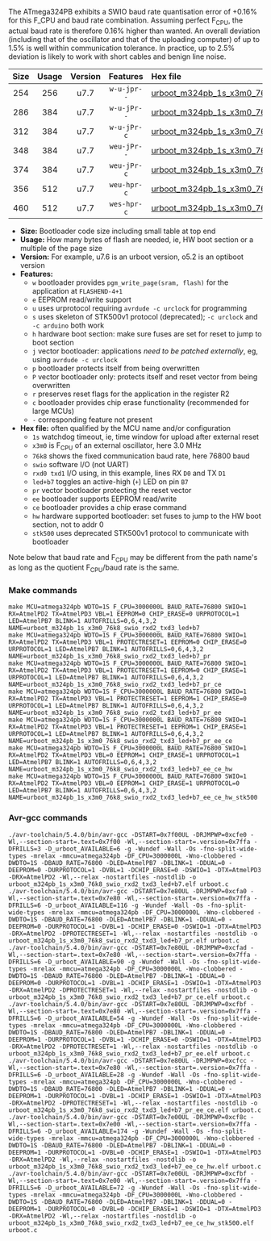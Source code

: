 The ATmega324PB exhibits a SWIO baud rate quantisation error of +0.16% for this F_CPU and baud rate combination. Assuming perfect F<sub>CPU</sub>, the actual baud rate is therefore 0.16% higher than wanted. An overall deviation (including that of the oscillator and that of the uploading computer) of up to 1.5% is well within communication tolerance. In practice, up to 2.5% deviation is likely to work with short cables and benign line noise.

|Size|Usage|Version|Features|Hex file|
|:-:|:-:|:-:|:-:|:--|
|254|256|u7.7|`w-u-jpr--`|[urboot_m324pb_1s_x3m0_76k8_swio_rxd2_txd3_led+b7.hex](https://raw.githubusercontent.com/stefanrueger/urboot.hex/main/mcus/atmega324pb/watchdog_1_s/external_oscillator_x/%2B3m000000_hz/%2B%2B76k8_baud/uart1_rxd2_txd3/led%2Bb7/urboot_m324pb_1s_x3m0_76k8_swio_rxd2_txd3_led%2Bb7.hex)|
|286|384|u7.7|`w-u-jPr--`|[urboot_m324pb_1s_x3m0_76k8_swio_rxd2_txd3_led+b7_pr.hex](https://raw.githubusercontent.com/stefanrueger/urboot.hex/main/mcus/atmega324pb/watchdog_1_s/external_oscillator_x/%2B3m000000_hz/%2B%2B76k8_baud/uart1_rxd2_txd3/led%2Bb7/urboot_m324pb_1s_x3m0_76k8_swio_rxd2_txd3_led%2Bb7_pr.hex)|
|312|384|u7.7|`w-u-jPr-c`|[urboot_m324pb_1s_x3m0_76k8_swio_rxd2_txd3_led+b7_pr_ce.hex](https://raw.githubusercontent.com/stefanrueger/urboot.hex/main/mcus/atmega324pb/watchdog_1_s/external_oscillator_x/%2B3m000000_hz/%2B%2B76k8_baud/uart1_rxd2_txd3/led%2Bb7/urboot_m324pb_1s_x3m0_76k8_swio_rxd2_txd3_led%2Bb7_pr_ce.hex)|
|348|384|u7.7|`weu-jPr--`|[urboot_m324pb_1s_x3m0_76k8_swio_rxd2_txd3_led+b7_pr_ee.hex](https://raw.githubusercontent.com/stefanrueger/urboot.hex/main/mcus/atmega324pb/watchdog_1_s/external_oscillator_x/%2B3m000000_hz/%2B%2B76k8_baud/uart1_rxd2_txd3/led%2Bb7/urboot_m324pb_1s_x3m0_76k8_swio_rxd2_txd3_led%2Bb7_pr_ee.hex)|
|374|384|u7.7|`weu-jPr-c`|[urboot_m324pb_1s_x3m0_76k8_swio_rxd2_txd3_led+b7_pr_ee_ce.hex](https://raw.githubusercontent.com/stefanrueger/urboot.hex/main/mcus/atmega324pb/watchdog_1_s/external_oscillator_x/%2B3m000000_hz/%2B%2B76k8_baud/uart1_rxd2_txd3/led%2Bb7/urboot_m324pb_1s_x3m0_76k8_swio_rxd2_txd3_led%2Bb7_pr_ee_ce.hex)|
|356|512|u7.7|`weu-hpr-c`|[urboot_m324pb_1s_x3m0_76k8_swio_rxd2_txd3_led+b7_ee_ce_hw.hex](https://raw.githubusercontent.com/stefanrueger/urboot.hex/main/mcus/atmega324pb/watchdog_1_s/external_oscillator_x/%2B3m000000_hz/%2B%2B76k8_baud/uart1_rxd2_txd3/led%2Bb7/urboot_m324pb_1s_x3m0_76k8_swio_rxd2_txd3_led%2Bb7_ee_ce_hw.hex)|
|460|512|u7.7|`wes-hpr-c`|[urboot_m324pb_1s_x3m0_76k8_swio_rxd2_txd3_led+b7_ee_ce_hw_stk500.hex](https://raw.githubusercontent.com/stefanrueger/urboot.hex/main/mcus/atmega324pb/watchdog_1_s/external_oscillator_x/%2B3m000000_hz/%2B%2B76k8_baud/uart1_rxd2_txd3/led%2Bb7/urboot_m324pb_1s_x3m0_76k8_swio_rxd2_txd3_led%2Bb7_ee_ce_hw_stk500.hex)|

- **Size:** Bootloader code size including small table at top end
- **Usage:** How many bytes of flash are needed, ie, HW boot section or a multiple of the page size
- **Version:** For example, u7.6 is an urboot version, o5.2 is an optiboot version
- **Features:**
  + `w` bootloader provides `pgm_write_page(sram, flash)` for the application at `FLASHEND-4+1`
  + `e` EEPROM read/write support
  + `u` uses urprotocol requiring `avrdude -c urclock` for programming
  + `s` uses skeleton of STK500v1 protocol (deprecated); `-c urclock` and `-c arduino` both work
  + `h` hardware boot section: make sure fuses are set for reset to jump to boot section
  + `j` vector bootloader: applications *need to be patched externally*, eg, using `avrdude -c urclock`
  + `p` bootloader protects itself from being overwritten
  + `P` vector bootloader only: protects itself and reset vector from being overwritten
  + `r` preserves reset flags for the application in the register R2
  + `c` bootloader provides chip erase functionality (recommended for large MCUs)
  + `-` corresponding feature not present
- **Hex file:** often qualified by the MCU name and/or configuration
  + `1s` watchdog timeout, ie, time window for upload after external reset
  + `x3m0` is F<sub>CPU</sub> of an external oscillator, here 3.0 MHz
  + `76k8` shows the fixed communication baud rate, here 76800 baud
  + `swio` software I/O (not UART)
  + `rxd0 txd1` I/O using, in this example, lines RX `D0` and TX `D1`
  + `led+b7` toggles an active-high (`+`) LED on pin `B7`
  + `pr` vector bootloader protecting the reset vector
  + `ee` bootloader supports EEPROM read/write
  + `ce` bootloader provides a chip erase command
  + `hw` hardware supported bootloader: set fuses to jump to the HW boot section, not to addr 0
  + `stk500` uses deprecated STK500v1 protocol to communicate with bootloader


Note below that baud rate and F<sub>CPU</sub> may be different from the path name's as long as the quotient F<sub>CPU</sub>/baud rate is the same.

### Make commands
```
make MCU=atmega324pb WDTO=1S F_CPU=3000000L BAUD_RATE=76800 SWIO=1 RX=AtmelPD2 TX=AtmelPD3 VBL=1 EEPROM=0 CHIP_ERASE=0 URPROTOCOL=1 LED=AtmelPB7 BLINK=1 AUTOFRILLS=0,6,4,3,2 NAME=urboot_m324pb_1s_x3m0_76k8_swio_rxd2_txd3_led+b7
make MCU=atmega324pb WDTO=1S F_CPU=3000000L BAUD_RATE=76800 SWIO=1 RX=AtmelPD2 TX=AtmelPD3 VBL=1 PROTECTRESET=1 EEPROM=0 CHIP_ERASE=0 URPROTOCOL=1 LED=AtmelPB7 BLINK=1 AUTOFRILLS=0,6,4,3,2 NAME=urboot_m324pb_1s_x3m0_76k8_swio_rxd2_txd3_led+b7_pr
make MCU=atmega324pb WDTO=1S F_CPU=3000000L BAUD_RATE=76800 SWIO=1 RX=AtmelPD2 TX=AtmelPD3 VBL=1 PROTECTRESET=1 EEPROM=0 CHIP_ERASE=1 URPROTOCOL=1 LED=AtmelPB7 BLINK=1 AUTOFRILLS=0,6,4,3,2 NAME=urboot_m324pb_1s_x3m0_76k8_swio_rxd2_txd3_led+b7_pr_ce
make MCU=atmega324pb WDTO=1S F_CPU=3000000L BAUD_RATE=76800 SWIO=1 RX=AtmelPD2 TX=AtmelPD3 VBL=1 PROTECTRESET=1 EEPROM=1 CHIP_ERASE=0 URPROTOCOL=1 LED=AtmelPB7 BLINK=1 AUTOFRILLS=0,6,4,3,2 NAME=urboot_m324pb_1s_x3m0_76k8_swio_rxd2_txd3_led+b7_pr_ee
make MCU=atmega324pb WDTO=1S F_CPU=3000000L BAUD_RATE=76800 SWIO=1 RX=AtmelPD2 TX=AtmelPD3 VBL=1 PROTECTRESET=1 EEPROM=1 CHIP_ERASE=1 URPROTOCOL=1 LED=AtmelPB7 BLINK=1 AUTOFRILLS=0,6,4,3,2 NAME=urboot_m324pb_1s_x3m0_76k8_swio_rxd2_txd3_led+b7_pr_ee_ce
make MCU=atmega324pb WDTO=1S F_CPU=3000000L BAUD_RATE=76800 SWIO=1 RX=AtmelPD2 TX=AtmelPD3 VBL=0 EEPROM=1 CHIP_ERASE=1 URPROTOCOL=1 LED=AtmelPB7 BLINK=1 AUTOFRILLS=0,6,4,3,2 NAME=urboot_m324pb_1s_x3m0_76k8_swio_rxd2_txd3_led+b7_ee_ce_hw
make MCU=atmega324pb WDTO=1S F_CPU=3000000L BAUD_RATE=76800 SWIO=1 RX=AtmelPD2 TX=AtmelPD3 VBL=0 EEPROM=1 CHIP_ERASE=1 URPROTOCOL=0 LED=AtmelPB7 BLINK=1 AUTOFRILLS=0,6,4,3,2 NAME=urboot_m324pb_1s_x3m0_76k8_swio_rxd2_txd3_led+b7_ee_ce_hw_stk500
```

### Avr-gcc commands
```
./avr-toolchain/5.4.0/bin/avr-gcc -DSTART=0x7f00UL -DRJMPWP=0xcfe0 -Wl,--section-start=.text=0x7f00 -Wl,--section-start=.version=0x7ffa -DFRILLS=3 -D_urboot_AVAILABLE=6 -g -Wundef -Wall -Os -fno-split-wide-types -mrelax -mmcu=atmega324pb -DF_CPU=3000000L -Wno-clobbered -DWDTO=1S -DBAUD_RATE=76800 -DLED=AtmelPB7 -DBLINK=1 -DDUAL=0 -DEEPROM=0 -DURPROTOCOL=1 -DVBL=1 -DCHIP_ERASE=0 -DSWIO=1 -DTX=AtmelPD3 -DRX=AtmelPD2 -Wl,--relax -nostartfiles -nostdlib -o urboot_m324pb_1s_x3m0_76k8_swio_rxd2_txd3_led+b7.elf urboot.c
./avr-toolchain/5.4.0/bin/avr-gcc -DSTART=0x7e80UL -DRJMPWP=0xcfa0 -Wl,--section-start=.text=0x7e80 -Wl,--section-start=.version=0x7ffa -DFRILLS=6 -D_urboot_AVAILABLE=116 -g -Wundef -Wall -Os -fno-split-wide-types -mrelax -mmcu=atmega324pb -DF_CPU=3000000L -Wno-clobbered -DWDTO=1S -DBAUD_RATE=76800 -DLED=AtmelPB7 -DBLINK=1 -DDUAL=0 -DEEPROM=0 -DURPROTOCOL=1 -DVBL=1 -DCHIP_ERASE=0 -DSWIO=1 -DTX=AtmelPD3 -DRX=AtmelPD2 -DPROTECTRESET=1 -Wl,--relax -nostartfiles -nostdlib -o urboot_m324pb_1s_x3m0_76k8_swio_rxd2_txd3_led+b7_pr.elf urboot.c
./avr-toolchain/5.4.0/bin/avr-gcc -DSTART=0x7e80UL -DRJMPWP=0xcfad -Wl,--section-start=.text=0x7e80 -Wl,--section-start=.version=0x7ffa -DFRILLS=6 -D_urboot_AVAILABLE=90 -g -Wundef -Wall -Os -fno-split-wide-types -mrelax -mmcu=atmega324pb -DF_CPU=3000000L -Wno-clobbered -DWDTO=1S -DBAUD_RATE=76800 -DLED=AtmelPB7 -DBLINK=1 -DDUAL=0 -DEEPROM=0 -DURPROTOCOL=1 -DVBL=1 -DCHIP_ERASE=1 -DSWIO=1 -DTX=AtmelPD3 -DRX=AtmelPD2 -DPROTECTRESET=1 -Wl,--relax -nostartfiles -nostdlib -o urboot_m324pb_1s_x3m0_76k8_swio_rxd2_txd3_led+b7_pr_ce.elf urboot.c
./avr-toolchain/5.4.0/bin/avr-gcc -DSTART=0x7e80UL -DRJMPWP=0xcfbf -Wl,--section-start=.text=0x7e80 -Wl,--section-start=.version=0x7ffa -DFRILLS=6 -D_urboot_AVAILABLE=54 -g -Wundef -Wall -Os -fno-split-wide-types -mrelax -mmcu=atmega324pb -DF_CPU=3000000L -Wno-clobbered -DWDTO=1S -DBAUD_RATE=76800 -DLED=AtmelPB7 -DBLINK=1 -DDUAL=0 -DEEPROM=1 -DURPROTOCOL=1 -DVBL=1 -DCHIP_ERASE=0 -DSWIO=1 -DTX=AtmelPD3 -DRX=AtmelPD2 -DPROTECTRESET=1 -Wl,--relax -nostartfiles -nostdlib -o urboot_m324pb_1s_x3m0_76k8_swio_rxd2_txd3_led+b7_pr_ee.elf urboot.c
./avr-toolchain/5.4.0/bin/avr-gcc -DSTART=0x7e80UL -DRJMPWP=0xcfcc -Wl,--section-start=.text=0x7e80 -Wl,--section-start=.version=0x7ffa -DFRILLS=6 -D_urboot_AVAILABLE=28 -g -Wundef -Wall -Os -fno-split-wide-types -mrelax -mmcu=atmega324pb -DF_CPU=3000000L -Wno-clobbered -DWDTO=1S -DBAUD_RATE=76800 -DLED=AtmelPB7 -DBLINK=1 -DDUAL=0 -DEEPROM=1 -DURPROTOCOL=1 -DVBL=1 -DCHIP_ERASE=1 -DSWIO=1 -DTX=AtmelPD3 -DRX=AtmelPD2 -DPROTECTRESET=1 -Wl,--relax -nostartfiles -nostdlib -o urboot_m324pb_1s_x3m0_76k8_swio_rxd2_txd3_led+b7_pr_ee_ce.elf urboot.c
./avr-toolchain/5.4.0/bin/avr-gcc -DSTART=0x7e00UL -DRJMPWP=0xcf8c -Wl,--section-start=.text=0x7e00 -Wl,--section-start=.version=0x7ffa -DFRILLS=6 -D_urboot_AVAILABLE=174 -g -Wundef -Wall -Os -fno-split-wide-types -mrelax -mmcu=atmega324pb -DF_CPU=3000000L -Wno-clobbered -DWDTO=1S -DBAUD_RATE=76800 -DLED=AtmelPB7 -DBLINK=1 -DDUAL=0 -DEEPROM=1 -DURPROTOCOL=1 -DVBL=0 -DCHIP_ERASE=1 -DSWIO=1 -DTX=AtmelPD3 -DRX=AtmelPD2 -Wl,--relax -nostartfiles -nostdlib -o urboot_m324pb_1s_x3m0_76k8_swio_rxd2_txd3_led+b7_ee_ce_hw.elf urboot.c
./avr-toolchain/5.4.0/bin/avr-gcc -DSTART=0x7e00UL -DRJMPWP=0xcfbf -Wl,--section-start=.text=0x7e00 -Wl,--section-start=.version=0x7ffa -DFRILLS=6 -D_urboot_AVAILABLE=72 -g -Wundef -Wall -Os -fno-split-wide-types -mrelax -mmcu=atmega324pb -DF_CPU=3000000L -Wno-clobbered -DWDTO=1S -DBAUD_RATE=76800 -DLED=AtmelPB7 -DBLINK=1 -DDUAL=0 -DEEPROM=1 -DURPROTOCOL=0 -DVBL=0 -DCHIP_ERASE=1 -DSWIO=1 -DTX=AtmelPD3 -DRX=AtmelPD2 -Wl,--relax -nostartfiles -nostdlib -o urboot_m324pb_1s_x3m0_76k8_swio_rxd2_txd3_led+b7_ee_ce_hw_stk500.elf urboot.c
```

